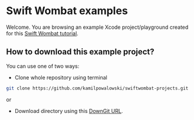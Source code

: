 # Swift Wombat examples

Welcome. You are browsing an example Xcode project/playground created for this [Swift Wombat tutorial](https://swiftwombat.com/how-to-change-the-button-view-style-in-swiftui/).

## How to download this example project?

You can use one of two ways:

- Clone whole repository using terminal

```bash
git clone https://github.com/kamilpowalowski/swiftwombat-projects.git
```

or

- Download directory using this [DownGit URL](https://downgit.github.io/#/home?url=https://github.com/kamilpowalowski/swiftwombat-projects/tree/main/AsyncImage).
